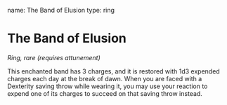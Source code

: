 name: The Band of Elusion
type: ring

# The Band of Elusion
_Ring, rare (requires attunement)_

This enchanted band has 3 charges, and it is restored with 1d3 expended charges each day at the break of dawn. When you are faced with a Dexterity saving throw while wearing it, you may use your reaction to expend one of its charges to succeed on that saving throw instead. 

